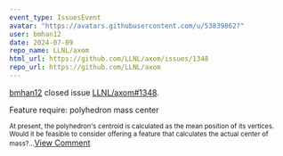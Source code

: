 ```yaml
---
event_type: IssuesEvent
avatar: "https://avatars.githubusercontent.com/u/53839862?"
user: bmhan12
date: 2024-07-09
repo_name: LLNL/axom
html_url: https://github.com/LLNL/axom/issues/1348
repo_url: https://github.com/LLNL/axom
---
```


<a href='https://github.com/bmhan12' target='_blank'>bmhan12</a> closed issue <a href='https://github.com/LLNL/axom/issues/1348' target='_blank'>LLNL/axom#1348</a>.

<p>Feature require: polyhedron mass center</p><small>At present, the polyhedron's centroid is calculated as the mean position of its vertices. Would it be feasible to consider offering a feature that calculates the actual center of mass?...</small><a href='https://github.com/LLNL/axom/issues/1348' target='_blank'>View Comment</a>